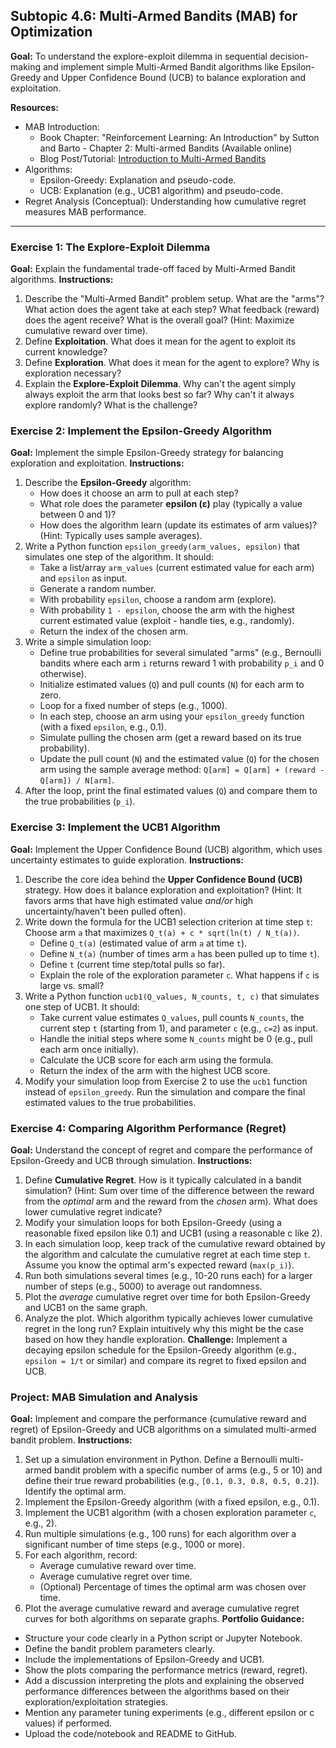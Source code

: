 
## Subtopic 4.6: Multi-Armed Bandits (MAB) for Optimization

**Goal:** To understand the explore-exploit dilemma in sequential decision-making and implement simple Multi-Armed Bandit algorithms like Epsilon-Greedy and Upper Confidence Bound (UCB) to balance exploration and exploitation.

**Resources:**

  * MAB Introduction:
      * Book Chapter: "Reinforcement Learning: An Introduction" by Sutton and Barto - Chapter 2: Multi-armed Bandits (Available online)
      * Blog Post/Tutorial: [Introduction to Multi-Armed Bandits](https://www.google.com/search?q=https://towardsdatascience.com/multi-armed-bandits-an-introduction-and-simple-python-implementation-954f069f278a)
  * Algorithms:
      * Epsilon-Greedy: Explanation and pseudo-code.
      * UCB: Explanation (e.g., UCB1 algorithm) and pseudo-code.
  * Regret Analysis (Conceptual): Understanding how cumulative regret measures MAB performance.

-----

### Exercise 1: The Explore-Exploit Dilemma

**Goal:** Explain the fundamental trade-off faced by Multi-Armed Bandit algorithms.
**Instructions:**

1.  Describe the "Multi-Armed Bandit" problem setup. What are the "arms"? What action does the agent take at each step? What feedback (reward) does the agent receive? What is the overall goal? (Hint: Maximize cumulative reward over time).
2.  Define **Exploitation**. What does it mean for the agent to exploit its current knowledge?
3.  Define **Exploration**. What does it mean for the agent to explore? Why is exploration necessary?
4.  Explain the **Explore-Exploit Dilemma**. Why can't the agent simply always exploit the arm that looks best so far? Why can't it always explore randomly? What is the challenge?

### Exercise 2: Implement the Epsilon-Greedy Algorithm

**Goal:** Implement the simple Epsilon-Greedy strategy for balancing exploration and exploitation.
**Instructions:**

1.  Describe the **Epsilon-Greedy** algorithm:
      * How does it choose an arm to pull at each step?
      * What role does the parameter **epsilon (ε)** play (typically a value between 0 and 1)?
      * How does the algorithm learn (update its estimates of arm values)? (Hint: Typically uses sample averages).
2.  Write a Python function `epsilon_greedy(arm_values, epsilon)` that simulates one step of the algorithm. It should:
      * Take a list/array `arm_values` (current estimated value for each arm) and `epsilon` as input.
      * Generate a random number.
      * With probability `epsilon`, choose a random arm (explore).
      * With probability `1 - epsilon`, choose the arm with the highest current estimated value (exploit - handle ties, e.g., randomly).
      * Return the index of the chosen arm.
3.  Write a simple simulation loop:
      * Define true probabilities for several simulated "arms" (e.g., Bernoulli bandits where each arm `i` returns reward 1 with probability `p_i` and 0 otherwise).
      * Initialize estimated values (`Q`) and pull counts (`N`) for each arm to zero.
      * Loop for a fixed number of steps (e.g., 1000).
      * In each step, choose an arm using your `epsilon_greedy` function (with a fixed `epsilon`, e.g., 0.1).
      * Simulate pulling the chosen arm (get a reward based on its true probability).
      * Update the pull count (`N`) and the estimated value (`Q`) for the chosen arm using the sample average method: `Q[arm] = Q[arm] + (reward - Q[arm]) / N[arm]`.
4.  After the loop, print the final estimated values (`Q`) and compare them to the true probabilities (`p_i`).

### Exercise 3: Implement the UCB1 Algorithm

**Goal:** Implement the Upper Confidence Bound (UCB) algorithm, which uses uncertainty estimates to guide exploration.
**Instructions:**

1.  Describe the core idea behind the **Upper Confidence Bound (UCB)** strategy. How does it balance exploration and exploitation? (Hint: It favors arms that have high estimated value *and/or* high uncertainty/haven't been pulled often).
2.  Write down the formula for the UCB1 selection criterion at time step `t`: Choose arm `a` that maximizes `Q_t(a) + c * sqrt(ln(t) / N_t(a))`.
      * Define `Q_t(a)` (estimated value of arm `a` at time `t`).
      * Define `N_t(a)` (number of times arm `a` has been pulled up to time `t`).
      * Define `t` (current time step/total pulls so far).
      * Explain the role of the exploration parameter `c`. What happens if `c` is large vs. small?
3.  Write a Python function `ucb1(Q_values, N_counts, t, c)` that simulates one step of UCB1. It should:
      * Take current value estimates `Q_values`, pull counts `N_counts`, the current step `t` (starting from 1), and parameter `c` (e.g., `c=2`) as input.
      * Handle the initial steps where some `N_counts` might be 0 (e.g., pull each arm once initially).
      * Calculate the UCB score for each arm using the formula.
      * Return the index of the arm with the highest UCB score.
4.  Modify your simulation loop from Exercise 2 to use the `ucb1` function instead of `epsilon_greedy`. Run the simulation and compare the final estimated values to the true probabilities.

### Exercise 4: Comparing Algorithm Performance (Regret)

**Goal:** Understand the concept of regret and compare the performance of Epsilon-Greedy and UCB through simulation.
**Instructions:**

1.  Define **Cumulative Regret**. How is it typically calculated in a bandit simulation? (Hint: Sum over time of the difference between the reward from the *optimal* arm and the reward from the *chosen* arm). What does lower cumulative regret indicate?
2.  Modify your simulation loops for both Epsilon-Greedy (using a reasonable fixed epsilon like 0.1) and UCB1 (using a reasonable c like 2).
3.  In each simulation loop, keep track of the cumulative reward obtained by the algorithm and calculate the cumulative regret at each time step `t`. Assume you know the optimal arm's expected reward (`max(p_i)`).
4.  Run both simulations several times (e.g., 10-20 runs each) for a larger number of steps (e.g., 5000) to average out randomness.
5.  Plot the *average* cumulative regret over time for both Epsilon-Greedy and UCB1 on the same graph.
6.  Analyze the plot. Which algorithm typically achieves lower cumulative regret in the long run? Explain intuitively why this might be the case based on how they handle exploration.
    **Challenge:** Implement a decaying epsilon schedule for the Epsilon-Greedy algorithm (e.g., `epsilon = 1/t` or similar) and compare its regret to fixed epsilon and UCB.

### Project: MAB Simulation and Analysis

**Goal:** Implement and compare the performance (cumulative reward and regret) of Epsilon-Greedy and UCB algorithms on a simulated multi-armed bandit problem.
**Instructions:**

1.  Set up a simulation environment in Python. Define a Bernoulli multi-armed bandit problem with a specific number of arms (e.g., 5 or 10) and define their true reward probabilities (e.g., `[0.1, 0.3, 0.8, 0.5, 0.2]`). Identify the optimal arm.
2.  Implement the Epsilon-Greedy algorithm (with a fixed epsilon, e.g., 0.1).
3.  Implement the UCB1 algorithm (with a chosen exploration parameter `c`, e.g., 2).
4.  Run multiple simulations (e.g., 100 runs) for each algorithm over a significant number of time steps (e.g., 1000 or more).
5.  For each algorithm, record:
      * Average cumulative reward over time.
      * Average cumulative regret over time.
      * (Optional) Percentage of times the optimal arm was chosen over time.
6.  Plot the average cumulative reward and average cumulative regret curves for both algorithms on separate graphs.
    **Portfolio Guidance:**

  * Structure your code clearly in a Python script or Jupyter Notebook.
  * Define the bandit problem parameters clearly.
  * Include the implementations of Epsilon-Greedy and UCB1.
  * Show the plots comparing the performance metrics (reward, regret).
  * Add a discussion interpreting the plots and explaining the observed performance differences between the algorithms based on their exploration/exploitation strategies.
  * Mention any parameter tuning experiments (e.g., different epsilon or c values) if performed.
  * Upload the code/notebook and README to GitHub.

